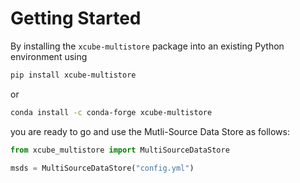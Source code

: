 # Getting Started

By installing the `xcube-multistore` package into an existing Python environment
using

```bash
pip install xcube-multistore
```

or

```bash
conda install -c conda-forge xcube-multistore
```

you are ready to go and use the Mutli-Source Data Store as follows:

```python
from xcube_multistore import MultiSourceDataStore

msds = MultiSourceDataStore("config.yml")
```
